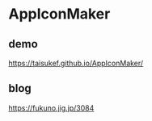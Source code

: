 # AppIconMaker

## demo
https://taisukef.github.io/AppIconMaker/

## blog
https://fukuno.jig.jp/3084
